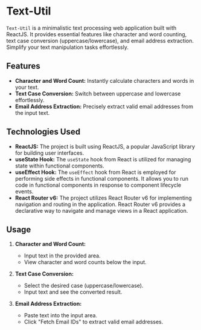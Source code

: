 # Text-Util

`Text-Util` is a minimalistic text processing web application built with ReactJS. It provides essential features like character and word counting, text case conversion (uppercase/lowercase), and email address extraction. Simplify your text manipulation tasks effortlessly.

## Features

- **Character and Word Count:** Instantly calculate characters and words in your text.
- **Text Case Conversion:** Switch between uppercase and lowercase effortlessly.
- **Email Address Extraction:** Precisely extract valid email addresses from the input text.

## Technologies Used

- **ReactJS:** The project is built using ReactJS, a popular JavaScript library for building user interfaces.
- **useState Hook:** The `useState` hook from React is utilized for managing state within functional components.
- **useEffect Hook:** The `useEffect` hook from React is employed for performing side effects in functional components. It allows you to run code in functional components in response to component lifecycle events.
- **React Router v6:** The project utilizes React Router v6 for implementing navigation and routing in the application. React Router v6 provides a declarative way to navigate and manage views in a React application.


## Usage

1. **Character and Word Count:**
   - Input text in the provided area.
   - View character and word counts below the input.

2. **Text Case Conversion:**
   - Select the desired case (uppercase/lowercase).
   - Input text and see the converted result.

3. **Email Address Extraction:**
   - Paste text into the input area.
   - Click "Fetch Email IDs" to extract valid email addresses.

